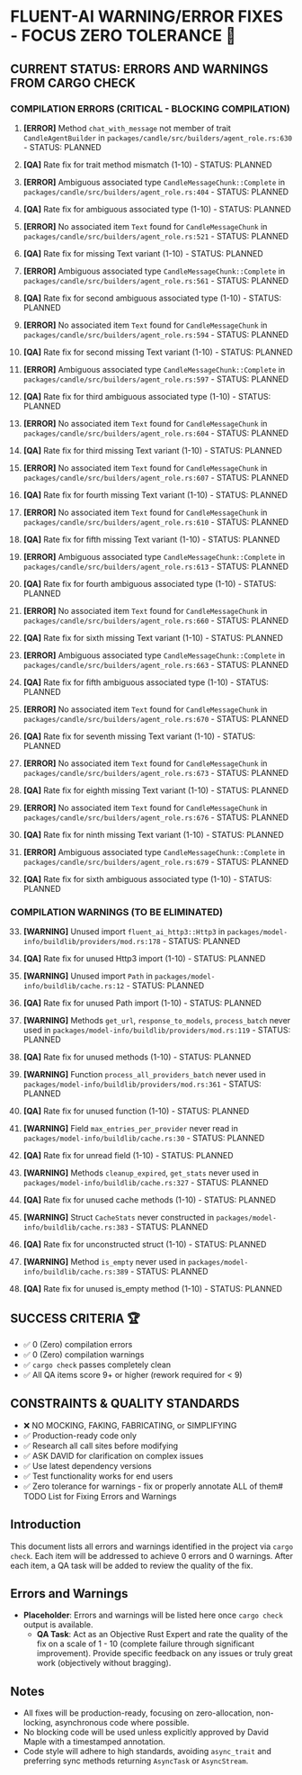 # FLUENT-AI WARNING/ERROR FIXES - FOCUS ZERO TOLERANCE 🎯

## CURRENT STATUS: ERRORS AND WARNINGS FROM CARGO CHECK

### COMPILATION ERRORS (CRITICAL - BLOCKING COMPILATION)

1. **[ERROR]** Method `chat_with_message` not member of trait `CandleAgentBuilder` in `packages/candle/src/builders/agent_role.rs:630` - STATUS: PLANNED
2. **[QA]** Rate fix for trait method mismatch (1-10) - STATUS: PLANNED

3. **[ERROR]** Ambiguous associated type `CandleMessageChunk::Complete` in `packages/candle/src/builders/agent_role.rs:404` - STATUS: PLANNED  
4. **[QA]** Rate fix for ambiguous associated type (1-10) - STATUS: PLANNED

5. **[ERROR]** No associated item `Text` found for `CandleMessageChunk` in `packages/candle/src/builders/agent_role.rs:521` - STATUS: PLANNED
6. **[QA]** Rate fix for missing Text variant (1-10) - STATUS: PLANNED

7. **[ERROR]** Ambiguous associated type `CandleMessageChunk::Complete` in `packages/candle/src/builders/agent_role.rs:561` - STATUS: PLANNED
8. **[QA]** Rate fix for second ambiguous associated type (1-10) - STATUS: PLANNED  

9. **[ERROR]** No associated item `Text` found for `CandleMessageChunk` in `packages/candle/src/builders/agent_role.rs:594` - STATUS: PLANNED
10. **[QA]** Rate fix for second missing Text variant (1-10) - STATUS: PLANNED

11. **[ERROR]** Ambiguous associated type `CandleMessageChunk::Complete` in `packages/candle/src/builders/agent_role.rs:597` - STATUS: PLANNED
12. **[QA]** Rate fix for third ambiguous associated type (1-10) - STATUS: PLANNED

13. **[ERROR]** No associated item `Text` found for `CandleMessageChunk` in `packages/candle/src/builders/agent_role.rs:604` - STATUS: PLANNED
14. **[QA]** Rate fix for third missing Text variant (1-10) - STATUS: PLANNED

15. **[ERROR]** No associated item `Text` found for `CandleMessageChunk` in `packages/candle/src/builders/agent_role.rs:607` - STATUS: PLANNED
16. **[QA]** Rate fix for fourth missing Text variant (1-10) - STATUS: PLANNED

17. **[ERROR]** No associated item `Text` found for `CandleMessageChunk` in `packages/candle/src/builders/agent_role.rs:610` - STATUS: PLANNED
18. **[QA]** Rate fix for fifth missing Text variant (1-10) - STATUS: PLANNED

19. **[ERROR]** Ambiguous associated type `CandleMessageChunk::Complete` in `packages/candle/src/builders/agent_role.rs:613` - STATUS: PLANNED
20. **[QA]** Rate fix for fourth ambiguous associated type (1-10) - STATUS: PLANNED

21. **[ERROR]** No associated item `Text` found for `CandleMessageChunk` in `packages/candle/src/builders/agent_role.rs:660` - STATUS: PLANNED
22. **[QA]** Rate fix for sixth missing Text variant (1-10) - STATUS: PLANNED

23. **[ERROR]** Ambiguous associated type `CandleMessageChunk::Complete` in `packages/candle/src/builders/agent_role.rs:663` - STATUS: PLANNED
24. **[QA]** Rate fix for fifth ambiguous associated type (1-10) - STATUS: PLANNED

25. **[ERROR]** No associated item `Text` found for `CandleMessageChunk` in `packages/candle/src/builders/agent_role.rs:670` - STATUS: PLANNED
26. **[QA]** Rate fix for seventh missing Text variant (1-10) - STATUS: PLANNED

27. **[ERROR]** No associated item `Text` found for `CandleMessageChunk` in `packages/candle/src/builders/agent_role.rs:673` - STATUS: PLANNED  
28. **[QA]** Rate fix for eighth missing Text variant (1-10) - STATUS: PLANNED

29. **[ERROR]** No associated item `Text` found for `CandleMessageChunk` in `packages/candle/src/builders/agent_role.rs:676` - STATUS: PLANNED
30. **[QA]** Rate fix for ninth missing Text variant (1-10) - STATUS: PLANNED

31. **[ERROR]** Ambiguous associated type `CandleMessageChunk::Complete` in `packages/candle/src/builders/agent_role.rs:679` - STATUS: PLANNED
32. **[QA]** Rate fix for sixth ambiguous associated type (1-10) - STATUS: PLANNED

### COMPILATION WARNINGS (TO BE ELIMINATED)

33. **[WARNING]** Unused import `fluent_ai_http3::Http3` in `packages/model-info/buildlib/providers/mod.rs:178` - STATUS: PLANNED
34. **[QA]** Rate fix for unused Http3 import (1-10) - STATUS: PLANNED

35. **[WARNING]** Unused import `Path` in `packages/model-info/buildlib/cache.rs:12` - STATUS: PLANNED
36. **[QA]** Rate fix for unused Path import (1-10) - STATUS: PLANNED

37. **[WARNING]** Methods `get_url`, `response_to_models`, `process_batch` never used in `packages/model-info/buildlib/providers/mod.rs:119` - STATUS: PLANNED  
38. **[QA]** Rate fix for unused methods (1-10) - STATUS: PLANNED

39. **[WARNING]** Function `process_all_providers_batch` never used in `packages/model-info/buildlib/providers/mod.rs:361` - STATUS: PLANNED
40. **[QA]** Rate fix for unused function (1-10) - STATUS: PLANNED

41. **[WARNING]** Field `max_entries_per_provider` never read in `packages/model-info/buildlib/cache.rs:30` - STATUS: PLANNED
42. **[QA]** Rate fix for unread field (1-10) - STATUS: PLANNED

43. **[WARNING]** Methods `cleanup_expired`, `get_stats` never used in `packages/model-info/buildlib/cache.rs:327` - STATUS: PLANNED
44. **[QA]** Rate fix for unused cache methods (1-10) - STATUS: PLANNED

45. **[WARNING]** Struct `CacheStats` never constructed in `packages/model-info/buildlib/cache.rs:383` - STATUS: PLANNED
46. **[QA]** Rate fix for unconstructed struct (1-10) - STATUS: PLANNED

47. **[WARNING]** Method `is_empty` never used in `packages/model-info/buildlib/cache.rs:389` - STATUS: PLANNED
48. **[QA]** Rate fix for unused is_empty method (1-10) - STATUS: PLANNED

## SUCCESS CRITERIA 🏆

- ✅ 0 (Zero) compilation errors  
- ✅ 0 (Zero) compilation warnings
- ✅ `cargo check` passes completely clean
- ✅ All QA items score 9+ or higher (rework required for < 9)

## CONSTRAINTS & QUALITY STANDARDS

- ❌ NO MOCKING, FAKING, FABRICATING, or SIMPLIFYING
- ✅ Production-ready code only  
- ✅ Research all call sites before modifying
- ✅ ASK DAVID for clarification on complex issues
- ✅ Use latest dependency versions
- ✅ Test functionality works for end users
- ✅ Zero tolerance for warnings - fix or properly annotate ALL of them# TODO List for Fixing Errors and Warnings

## Introduction
This document lists all errors and warnings identified in the project via `cargo check`. Each item will be addressed to achieve 0 errors and 0 warnings. After each item, a QA task will be added to review the quality of the fix.

## Errors and Warnings
- **Placeholder**: Errors and warnings will be listed here once `cargo check` output is available.
  - **QA Task**: Act as an Objective Rust Expert and rate the quality of the fix on a scale of 1 - 10 (complete failure through significant improvement). Provide specific feedback on any issues or truly great work (objectively without bragging).

## Notes
- All fixes will be production-ready, focusing on zero-allocation, non-locking, asynchronous code where possible.
- No blocking code will be used unless explicitly approved by David Maple with a timestamped annotation.
- Code style will adhere to high standards, avoiding `async_trait` and preferring sync methods returning `AsyncTask` or `AsyncStream`.
